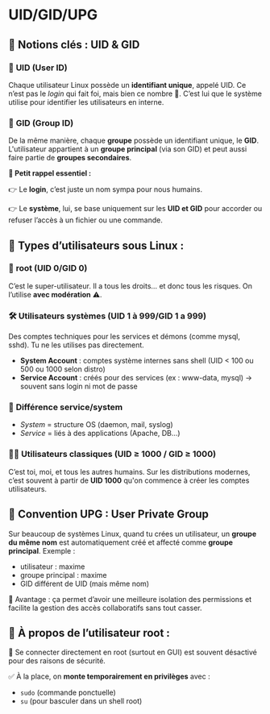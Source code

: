 # UID/GID/UPG

## **🔐 Notions clés : UID & GID**

### 🔹 **UID (User ID)** 
Chaque utilisateur Linux possède un **identifiant unique**, appelé UID. Ce n’est pas le *login* qui fait foi, mais bien ce nombre 🔢. C’est lui que le système utilise pour identifier les utilisateurs en interne.

### 🔹 **GID (Group ID)**
De la même manière, chaque **groupe** possède un identifiant unique, le **GID**. L'utilisateur appartient à un **groupe principal** (via son GID) et peut aussi faire partie de **groupes secondaires**.



**🧠 Petit rappel essentiel :**

👉 Le **login**, c’est juste un nom sympa pour nous humains.

👉 Le **système**, lui, se base uniquement sur les **UID et GID** pour accorder ou refuser l’accès à un fichier ou une commande.



## **🧪 Types d’utilisateurs sous Linux :**

### 👑 **root (UID 0/GID 0)** 
C’est le super-utilisateur. Il a tous les droits… et donc tous les risques. On l’utilise **avec modération** ⚠️.



### 🛠️ **Utilisateurs systèmes (UID 1 à 999/GID 1 a 999)** 
Des comptes techniques pour les services et démons (comme mysql, sshd). Tu ne les utilises pas directement.

- **System Account** : comptes système internes sans shell (UID < 100 ou 500 ou 1000 selon distro)
- **Service Account** : créés pour des services (ex : www-data, mysql) → souvent sans login ni mot de passe

### 🎯 **Différence service/system**
- *System* = structure OS (daemon, mail, syslog)
- *Service* = liés à des applications (Apache, DB…)



### 👨‍💻 **Utilisateurs classiques (UID ≥ 1000 / GID ≥ 1000)**
C’est toi, moi, et tous les autres humains. Sur les distributions modernes, c’est souvent à partir de **UID 1000** qu'on commence à créer les comptes utilisateurs.



## **🔄 Convention UPG : User Private Group**

Sur beaucoup de systèmes Linux, quand tu crées un utilisateur, un **groupe du même nom** est automatiquement créé et affecté comme **groupe principal**. Exemple :

- utilisateur : maxime
- groupe principal : maxime
- GID différent de UID (mais même nom)

🎯 Avantage : ça permet d’avoir une meilleure isolation des permissions et facilite la gestion des accès collaboratifs sans tout casser.



## **🔐 À propos de l’utilisateur root :**

🚫 Se connecter directement en root (surtout en GUI) est souvent désactivé pour des raisons de sécurité.

✅ À la place, on **monte temporairement en privilèges** avec :

- `sudo` (commande ponctuelle)
- `su` (pour basculer dans un shell root)


